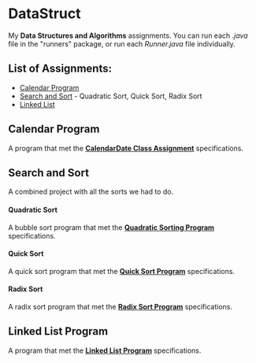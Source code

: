# DataStruct

My **Data Structures and Algorithms** assignments. You can run each *.java* file in the "runners" package, or run each *Runner.java* file individually.

## List of Assignments:
* [Calendar Program](https://github.com/A1Liu/DataStruct/blob/master/README.md#calendar-program)
* [Search and Sort](https://github.com/A1Liu/DataStruct/blob/master/README.md#search-and-sort) - Quadratic Sort, Quick Sort, Radix Sort
* [Linked List](https://github.com/A1Liu/DataStruct/blob/master/README.md#linked-list)

## Calendar Program

A program that met the **[CalendarDate Class Assignment](https://github.com/A1Liu/DataStruct/blob/master/Assignment%20List/CalendarDate%20Class.md)** specifications.

## Search and Sort

A combined project with all the sorts we had to do.

#### Quadratic Sort
A bubble sort program that met the **[Quadratic Sorting Program](https://github.com/A1Liu/DataStruct/blob/master/Assignment%20List/Quadratic%20Sort.md)** specifications.

#### Quick Sort
A quick sort program that met the **[Quick Sort Program](https://github.com/A1Liu/DataStruct/blob/master/Assignment%20List/QuickSort%20Assignment.md)** specifications.

#### Radix Sort
A radix sort program that met the **[Radix Sort Program](https://github.com/A1Liu/DataStruct/blob/master/Assignment%20List/Radix%20Sort%20Assignment.md)** specifications.

## Linked List Program
A program that met the **[Linked List Program](https://github.com/A1Liu/DataStruct/blob/master/Assignment%20List/Linked%20List.md)** specifications.
